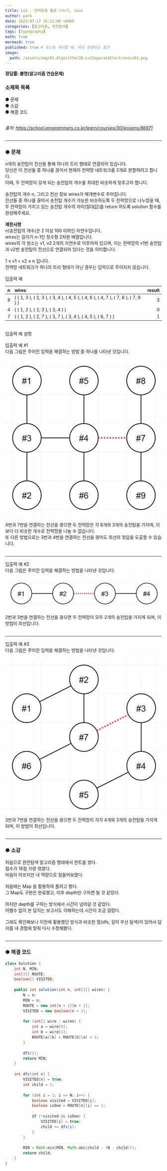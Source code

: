 ```yaml
---
title: Lv2 - 전력망을 둘로 나누기, Java
author: park
date: 2023-07-17 15:12:00 +0800
categories: [알고리즘, 완전탐색]
tags: [typography]
math: true
mermaid: true
published: true # 포스팅 개시할 때, 바로 반영되는 옵션
image: 
  path: /assets/img/03.Algorithm/28.Lv2SeparateElectronic/01.png
---
```


<b>정답률: 불명(알고리즘 연습문제)</b><br>

### 소제목 목록
● 문제<br/>
● 소감<br/>
● 해결 코드<br/>
<br/>

<i>출처: https://school.programmers.co.kr/learn/courses/30/lessons/86971</i><br>
<br/>

---

### ● 문제

n개의 송전탑이 전선을 통해 하나의 트리 형태로 연결되어 있습니다.<br>
당신은 이 전선들 중 하나를 끊어서 현재의 전력망 네트워크를 2개로 분할하려고 합니다.<br>
이때, 두 전력망이 갖게 되는 송전탑의 개수를 최대한 비슷하게 맞추고자 합니다.<br>
<br>
송전탑의 개수 n, 그리고 전선 정보 wires가 매개변수로 주어집니다.<br>
전선들 중 하나를 끊어서 송전탑 개수가 가능한 비슷하도록 두 전력망으로 나누었을 때, 두 전력망이 가지고 있는 송전탑 개수의 차이(절대값)를 return 하도록 solution 함수를 완성해주세요.<br>
<br>
<b>제한사항</b><br>
n(송전탑의 개수)은 2 이상 100 이하인 자연수입니다.<br>
wires는 길이가 n-1인 정수형 2차원 배열입니다.<br>
wires의 각 원소는 v1, v2 2개의 자연수로 이루어져 있으며, 이는 전력망의 v1번 송전탑과 v2번 송전탑이 전선으로 연결되어 있다는 것을 의미합니다.<br>
<br>
1 ≤ v1 < v2 ≤ n 입니다.<br>
전력망 네트워크가 하나의 트리 형태가 아닌 경우는 입력으로 주어지지 않습니다.<br>
<br>
입출력 예<br>

| n    |    wires                           | result |
|:-----|:--------------------------------------|-------:|
|  9  | { { 1, 3 }, { 2, 3 }, { 3, 4 }, { 4, 5 }, { 4, 6 }, { 4, 7 }, { 7, 8 }, { 7, 9 } } | 3      |
|  4  | { { 1, 2 }, { 2, 3 }, { 3, 4 } } | 0      |
|  7  | { { 1, 2 }, { 2, 7 }, { 3, 7 }, { 3, 4 }, { 4, 5 }, { 6, 7 } } | 1      |

<br>
입출력 예 설명<br>
<br>
입출력 예 #1<br>
다음 그림은 주어진 입력을 해결하는 방법 중 하나를 나타낸 것입니다.<br>

![01](/assets/img/03.Algorithm/28.Lv2SeparateElectronic/01.png)
<br>

4번과 7번을 연결하는 전선을 끊으면 두 전력망은 각 6개와 3개의 송전탑을 가지며, 이보다 더 비슷한 개수로 전력망을 나눌 수 없습니다.<br>
또 다른 방법으로는 3번과 4번을 연결하는 전선을 끊어도 최선의 정답을 도출할 수 있습니다.<br>
<br>

---

입출력 예 #2<br>
다음 그림은 주어진 입력을 해결하는 방법을 나타낸 것입니다.<br>

![02](/assets/img/03.Algorithm/28.Lv2SeparateElectronic/02.png)
<br>

2번과 3번을 연결하는 전선을 끊으면 두 전력망이 모두 2개의 송전탑을 가지게 되며, 이 방법이 최선입니다.<br>
<br>

---

입출력 예 #3<br>
다음 그림은 주어진 입력을 해결하는 방법을 나타낸 것입니다.<br>

![03](/assets/img/03.Algorithm/28.Lv2SeparateElectronic/03.png)
<br>
3번과 7번을 연결하는 전선을 끊으면 두 전력망이 각각 4개와 3개의 송전탑을 가지게 되며, 이 방법이 최선입니다.<br>
<br>

---

### ● 소감

처음으로 완전탐색 알고리즘 형태에서 힌트를 썼다.<br>
점수가 18점 가량 깎였다.<br>
마음이 아프지만 내 역량으로 힘들어보였다.<br>
<br>
처음에는 Map 을 활용하여 풀려고 했다.<br>
그 Map도 구현은 완료했고, 이후 depth만 구하면 될 것 같았다.<br>
<br>
하지만 depth를 구하는 방식에서 시간이 넘어갈 것 같았다.<br>
어쩔수 없이 본 답지는 보고서도 이해하는데 시간이 조금 걸렸다.<br>
<br>
그래도 확인해보니 이전에 활용했던 방식과 비슷한 점(dfs, 깊이 우선 탐색)이 있어서 답지를 내 경험에 맞춰 다시 수정해봤다.<br>
<br>

---

### ● 해결 코드

```java
class Solution {
    int N, MIN;
    int[][] ROUTE;
    boolean[] VISITED;
    
    public int solution(int n, int[][] wires) {
        N = n;
        MIN = n;
        ROUTE = new int[n + 1][n + 1];
        VISITED = new boolean[n + 1];
        
        for (int[] wire : wires) {
            int a = wire[0];
            int b = wire[1];
            ROUTE[a][b] = ROUTE[b][a] = 1;
        }
        
        dfs(1);
        return MIN;
    }
    
    int dfs(int n) {
        VISITED[n] = true;
        int child = 1;
        
        for (int i = 1; i <= N; i++) {
            boolean visited = VISITED[i];
            boolean isOne = ROUTE[n][i] == 1;
            
            if (!visited && isOne) {
                VISITED[i] = true;
                child += dfs(i);
            }
        }
        
        MIN = Math.min(MIN, Math.abs(child - (N - child)));
        return child;
    }
}
```